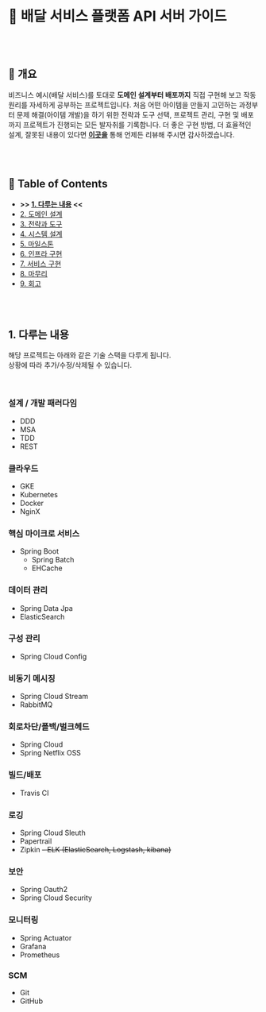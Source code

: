 # :truck: 배달 서비스 플랫폼 API 서버 가이드

<br/><br/>



## :speech_balloon: 개요

비즈니스 예시(배달 서비스)를 토대로 **도메인 설계부터 배포까지** 
직접 구현해 보고 작동 원리를 자세하게 공부하는 프로젝트입니다. 
처음 어떤 아이템을 만들지 고민하는 과정부터 문제 해결(아이템 개발)을 하기 위한 전략과 도구 선택, 
프로젝트 관리, 구현 및 배포까지 프로젝트가 진행되는 모든 발자취를 기록합니다. 
더 좋은 구현 방법, 더 효율적인 설계, 잘못된 내용이 있다면 **[이곳을](https://github.com/cholnh/delivery-platform-server-guide/issues)** 
통해 언제든 리뷰해 주시면 감사하겠습니다.

<br/><br/>



## :memo: Table of Contents

- **>> [1. 다루는 내용](https://github.com/cholnh/delivery-platform-server-guide#1-다루는-내용) <<**
- [2. 도메인 설계](https://github.com/cholnh/delivery-platform-server-guide#2-도메인-설계)
- [3. 전략과 도구](https://github.com/cholnh/delivery-platform-server-guide#3-전략과-도구)
- [4. 시스템 설계](https://github.com/cholnh/delivery-platform-server-guide#4-시스템-설계)
- [5. 마일스톤](https://github.com/cholnh/delivery-platform-server-guide#5-마일스톤)
- [6. 인프라 구현](https://github.com/cholnh/delivery-platform-server-guide#6-인프라-구현)
- [7. 서비스 구현](https://github.com/cholnh/delivery-platform-server-guide#7-서비스-구현)
- [8. 마무리](https://github.com/cholnh/delivery-platform-server-guide#8-마무리)
- [9. 회고](https://github.com/cholnh/delivery-platform-server-guide#9-회고)

<br/><br/>



## 1. 다루는 내용
해당 프로젝트는 아래와 같은 기술 스택을 다루게 됩니다.  
상황에 따라 추가/수정/삭제될 수 있습니다.

<br/>

### 설계 / 개발 패러다임
- DDD
- MSA
- TDD
- REST

### 클라우드
- GKE
- Kubernetes
- Docker
- NginX

### 핵심 마이크로 서비스
- Spring Boot
    + Spring Batch
    + EHCache

### 데이터 관리
- Spring Data Jpa
- ElasticSearch

### 구성 관리
- Spring Cloud Config

### 비동기 메시징
- Spring Cloud Stream
- RabbitMQ

### 회로차단/폴백/벌크헤드
- Spring Cloud
- Spring Netflix OSS

### 빌드/배포
- Travis CI

### 로깅
- Spring Cloud Sleuth
- Papertrail
- Zipkin
~~- ELK (ElasticSearch, Logstash, kibana)~~

### 보안
- Spring Oauth2
- Spring Cloud Security

### 모니터링
- Spring Actuator
- Grafana
- Prometheus

### SCM
- Git
- GitHub